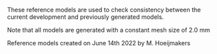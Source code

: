 These reference models are used to check consistency between the current development and previously generated
models.

Note that all models are generated with a constant mesh size of 2.0 mm

Reference models created on June 14th 2022 by M. Hoeijmakers